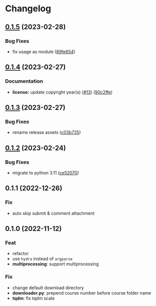 # Changelog

## [0.1.5](https://github.com/liblaf/thu-learn-downloader/compare/v0.1.4...v0.1.5) (2023-02-28)


### Bug Fixes

* fix usage as module ([89fe654](https://github.com/liblaf/thu-learn-downloader/commit/89fe6543cebf51b697016b37f5c7f44724380060))

## [0.1.4](https://github.com/liblaf/thu-learn-downloader/compare/v0.1.3...v0.1.4) (2023-02-27)

### Documentation

- **license:** update copyright year(s) ([#13](https://github.com/liblaf/thu-learn-downloader/issues/13)) ([90c2ffe](https://github.com/liblaf/thu-learn-downloader/commit/90c2ffe68a5348964e2887a6208359f266739330))

## [0.1.3](https://github.com/liblaf/thu-learn-downloader/compare/v0.1.2...v0.1.3) (2023-02-27)

### Bug Fixes

- rename release assets ([c03b735](https://github.com/liblaf/thu-learn-downloader/commit/c03b735b0213dc2851916e3ba1af14498d284296))

## [0.1.2](https://github.com/liblaf/thu-learn-downloader/compare/0.1.1...v0.1.2) (2023-02-24)

### Bug Fixes

- migrate to python 3.11 ([ce52070](https://github.com/liblaf/thu-learn-downloader/commit/ce52070b65bae9d5012445213d4fca30ff515f29))

## 0.1.1 (2022-12-26)

### Fix

- auto skip submit & comment attachment

## 0.1.0 (2022-11-12)

### Feat

- refactor
- use `hydra` instead of `argparse`
- **multiprocessing**: support multiprocessing

### Fix

- change default download directory
- **downloader.py**: prepend course number before course folder name
- **tqdm**: fix tqdm scale
